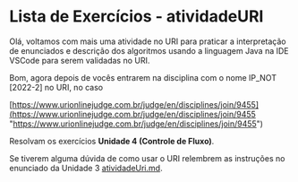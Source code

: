 # Lista de Exercícios - atividadeURI  

Olá, voltamos com mais uma atividade no URI para praticar a interpretação de enunciados e descrição dos algoritmos usando a linguagem Java na IDE VSCode para serem validadas no URI.  

Bom, agora depois de vocês entrarem na disciplina com o nome IP_NOT [2022-2] no URI, no caso 

<!-- [x]TODO:INICIO atualizar -->
[https://www.urionlinejudge.com.br/judge/en/disciplines/join/9455](<https://www.urionlinejudge.com.br/judge/en/disciplines/join/9455> "https://www.urionlinejudge.com.br/judge/en/disciplines/join/9455")  

Resolvam os exercícios **Unidade 4 (Controle de Fluxo)**.

Se tiverem alguma dúvida de como usar o URI relembrem as instruções no enunciado da Unidade 3 [atividadeUri.md](../Unidade3/atividadeUri.md "atividadeUri.md").  
